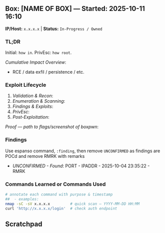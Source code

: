 ## Box: [NAME OF BOX] — Started: 2025-10-11 16:10

**IP/Host:** `x.x.x.x`  |  **Status:** `In-Progress / Owned`

### TL;DR

Initial: `how in`. PrivEsc: `how root`.

*Cumulative Impact Overview*:
- RCE / data exfil / persistence / etc.

### Exploit Lifecycle

1. *Validation & Recon*: 
2. *Enumeration & Scanning*:
3. *Findings & Exploits*:
4. *PrivEsc*:
5. *Post-Exploitation*:

*Proof — path to flags/screenshot of boxpwn*:

### Findings
Use espanso command, `:finding`, then remove `UNCONFIRMED` as findings are POCd and remove RMRK with remarks

- *UNCONFIRMED - Found*: PORT - IPADDR - 2025-10-04 23:35:22 - RMRK


### Commands Learned or Commands Used
```bash
# annotate each command with purpose & timestamp
##  - examples:
nmap -sC -sV x.x.x.x         # quick scan — YYYY-MM-DD HH:MM
curl 'http://x.x.x.x/login'  # check auth endpoint
```

## Scratchpad